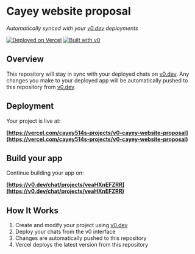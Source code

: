 # Cayey website proposal

*Automatically synced with your [v0.dev](https://v0.dev) deployments*

[![Deployed on Vercel](https://img.shields.io/badge/Deployed%20on-Vercel-black?style=for-the-badge&logo=vercel)](https://vercel.com/cayey514s-projects/v0-cayey-website-proposal)
[![Built with v0](https://img.shields.io/badge/Built%20with-v0.dev-black?style=for-the-badge)](https://v0.dev/chat/projects/veaHXnEFZRR)

## Overview

This repository will stay in sync with your deployed chats on [v0.dev](https://v0.dev).
Any changes you make to your deployed app will be automatically pushed to this repository from [v0.dev](https://v0.dev).

## Deployment

Your project is live at:

**[https://vercel.com/cayey514s-projects/v0-cayey-website-proposal](https://vercel.com/cayey514s-projects/v0-cayey-website-proposal)**

## Build your app

Continue building your app on:

**[https://v0.dev/chat/projects/veaHXnEFZRR](https://v0.dev/chat/projects/veaHXnEFZRR)**

## How It Works

1. Create and modify your project using [v0.dev](https://v0.dev)
2. Deploy your chats from the v0 interface
3. Changes are automatically pushed to this repository
4. Vercel deploys the latest version from this repository
